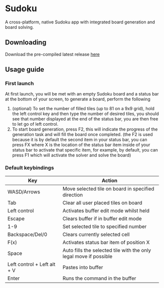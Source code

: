 # Sudoku
A cross-platform, native Sudoku app with integrated board generation and board solving.

## Downloading
Download the pre-compiled latest release [here](https://github.com/Jaycadox/sudoku/releases/latest)

## Usage guide
### First launch
At first launch, you will be met with an empty Sudoku board and a status bar at the bottom of your screen, to generate a board, perform the following
1. (optional) To set the number of filled tiles (up to 81 on a 9x9 grid), hold the left control key and then type the number of desired tiles, you should see that number displayed at the end of the status bar, you are then free to let go of left control.
2. To start board generation, press F2, this will indicate the progress of the generation task and will fill the board once completed. (the F2 is used because it is by default the second item in your status bar, you can press FX where X is the location of the status bar item inside of your status bar to activate that specific item, for example, by default, you can press F1 which will activate the solver and solve the board)

### Default keybindings
| Key                         | Action                                                            |
|-----------------------------|-------------------------------------------------------------------|
| WASD/Arrows                 | Move selected tile on board in specified direction                |
| Tab                         | Clear all user placed tiles on board                              |
| Left control                | Activates buffer edit mode whilst held                            |
| Escape                      | Clears buffer if in buffer edit mode                              |
| 1-9                         | Set selected tile to specified number                             |
| Backspace/Del/0             | Clears currently selected cell                                    |
| F(x)                        | Activates status bar item of position X                           |
| Space                       | Auto fills the selected tile with the only legal move if possible |
| Left control + Left alt + V | Pastes into buffer                                                |
| Enter                       | Runs the command in the buffer                                    |
